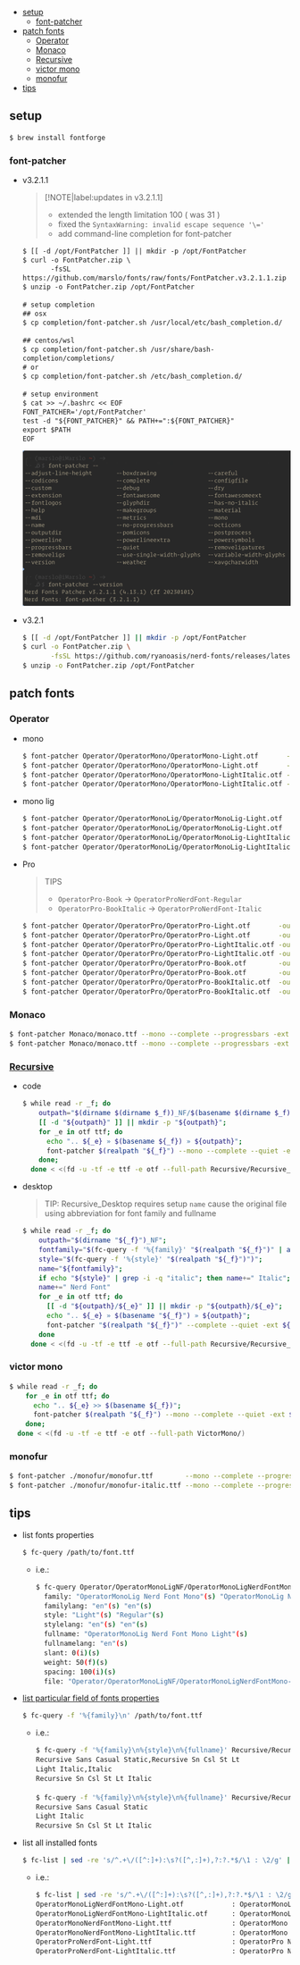 <!-- START doctoc generated TOC please keep comment here to allow auto update -->
<!-- DON'T EDIT THIS SECTION, INSTEAD RE-RUN doctoc TO UPDATE -->

- [setup](#setup)
  - [font-patcher](#font-patcher)
- [patch fonts](#patch-fonts)
  - [Operator](#operator)
  - [Monaco](#monaco)
  - [Recursive](#recursive)
  - [victor mono](#victor-mono)
  - [monofur](#monofur)
- [tips](#tips)

<!-- END doctoc generated TOC please keep comment here to allow auto update -->

## setup
```bash
$ brew install fontforge
```

### font-patcher
- v3.2.1.1

  > [!NOTE|label:updates in v3.2.1.1]
  > - extended the length limitation 100 ( was 31 )
  > - fixed the `SyntaxWarning: invalid escape sequence '\='`
  > - add command-line completion for font-patcher

  ```
  $ [[ -d /opt/FontPatcher ]] || mkdir -p /opt/FontPatcher
  $ curl -o FontPatcher.zip \
         -fsSL https://github.com/marslo/fonts/raw/fonts/FontPatcher.v3.2.1.1.zip
  $ unzip -o FontPatcher.zip /opt/FontPatcher

  # setup completion
  ## osx
  $ cp completion/font-patcher.sh /usr/local/etc/bash_completion.d/

  ## centos/wsl
  $ cp completion/font-patcher.sh /usr/share/bash-completion/completions/
  # or
  $ cp completion/font-patcher.sh /etc/bash_completion.d/

  # setup environment
  $ cat >> ~/.bashrc << EOF
  FONT_PATCHER='/opt/FontPatcher'
  test -d "${FONT_PATCHER}" && PATH+=":${FONT_PATCHER}"
  export $PATH
  EOF
  ```

  ![font-patcher 3.2.1.1 auto completion](https://github.com/marslo/fonts/raw/main/screenshots/font-patcher-v3.2.1.1-auto-completion.png)

- v3.2.1
  ```bash
  $ [[ -d /opt/FontPatcher ]] || mkdir -p /opt/FontPatcher
  $ curl -o FontPatcher.zip \
         -fsSL https://github.com/ryanoasis/nerd-fonts/releases/latest/download/FontPatcher.zip
  $ unzip -o FontPatcher.zip /opt/FontPatcher
  ```

## patch fonts
### Operator
- mono
  ```bash
  $ font-patcher Operator/OperatorMono/OperatorMono-Light.otf       -out Operator/OperatorMonoNF --mono --complete --progressbars -ext ttf 2>/dev/null
  $ font-patcher Operator/OperatorMono/OperatorMono-Light.otf       -out Operator/OperatorMonoNF --mono --complete --progressbars -ext otf 2>/dev/null
  $ font-patcher Operator/OperatorMono/OperatorMono-LightItalic.otf -out Operator/OperatorMonoNF --mono --complete --progressbars -ext ttf 2>/dev/null
  $ font-patcher Operator/OperatorMono/OperatorMono-LightItalic.otf -out Operator/OperatorMonoNF --mono --complete --progressbars -ext otf 2>/dev/null
  ```

- mono lig
  ```bash
  $ font-patcher Operator/OperatorMonoLig/OperatorMonoLig-Light.otf       -out Operator/OperatorMonoLigNF --mono --complete --progressbars -ext ttf 2>/dev/null
  $ font-patcher Operator/OperatorMonoLig/OperatorMonoLig-Light.otf       -out Operator/OperatorMonoLigNF --mono --complete --progressbars -ext otf 2>/dev/null
  $ font-patcher Operator/OperatorMonoLig/OperatorMonoLig-LightItalic.otf -out Operator/OperatorMonoLigNF --mono --complete --progressbars -ext ttf 2>/dev/null
  $ font-patcher Operator/OperatorMonoLig/OperatorMonoLig-LightItalic.otf -out Operator/OperatorMonoLigNF --mono --complete --progressbars -ext otf 2>/dev/null
  ```

- Pro

  > TIPS
  > - `OperatorPro-Book` -> `OperatorProNerdFont-Regular`
  > - `OperatorPro-BookItalic` -> `OperatorProNerdFont-Italic`

  ```bash
  $ font-patcher Operator/OperatorPro/OperatorPro-Light.otf       -out Operator/OperatorProNF --complete --progressbars -ext ttf
  $ font-patcher Operator/OperatorPro/OperatorPro-Light.otf       -out Operator/OperatorProNF --complete --progressbars -ext otf
  $ font-patcher Operator/OperatorPro/OperatorPro-LightItalic.otf -out Operator/OperatorProNF --complete --progressbars -ext ttf
  $ font-patcher Operator/OperatorPro/OperatorPro-LightItalic.otf -out Operator/OperatorProNF --complete --progressbars -ext otf
  $ font-patcher Operator/OperatorPro/OperatorPro-Book.otf        -out Operator/OperatorProNF --complete --progressbars -ext ttf --name 'Operator Pro Book Nerd Font'
  $ font-patcher Operator/OperatorPro/OperatorPro-Book.otf        -out Operator/OperatorProNF --complete --progressbars -ext otf --name 'Operator Pro Book Nerd Font'
  $ font-patcher Operator/OperatorPro/OperatorPro-BookItalic.otf  -out Operator/OperatorProNF --complete --progressbars -ext ttf --name 'Operator Pro Book Italic Nerd Font'
  $ font-patcher Operator/OperatorPro/OperatorPro-BookItalic.otf  -out Operator/OperatorProNF --complete --progressbars -ext otf --name 'Operator Pro Book Italic Nerd Font'
  ```

### Monaco
```bash
$ font-patcher Monaco/monaco.ttf --mono --complete --progressbars -ext ttf
$ font-patcher Monaco/monaco.ttf --mono --complete --progressbars -ext otf
```

### [Recursive](https://github.com/arrowtype/recursive)
- code
  ```bash
  $ while read -r _f; do
      outpath="$(dirname $(dirname $_f))_NF/$(basename $(dirname $_f))";
      [[ -d "${outpath}" ]] || mkdir -p "${outpath}";
      for _e in otf ttf; do
        echo ".. ${_e} » $(basename ${_f}) » ${outpath}";
        font-patcher $(realpath "${_f}") --mono --complete --quiet -ext ${_e} -out "${outpath}";
      done;
    done < <(fd -u -tf -e ttf -e otf --full-path Recursive/Recursive_Code/)
  ```
- desktop

  > TIP:
  > Recursive_Desktop requires setup `name` cause the original file using abbreviation for font family and fullname

  ```bash
  $ while read -r _f; do
      outpath="$(dirname "${_f}")_NF";
      fontfamily="$(fc-query -f '%{family}' "$(realpath "${_f}")" | awk -F, '{print $1}')";
      style="$(fc-query -f '%{style}' "$(realpath "${_f}")")";
      name="${fontfamily}";
      if echo "${style}" | grep -i -q "italic"; then name+=" Italic"; fi
      name+=" Nerd Font"
      for _e in otf ttf; do
        [[ -d "${outpath}/${_e}" ]] || mkdir -p "${outpath}/${_e}";
        echo ".. ${_e} » $(basename "${_f}") » ${outpath}";
        font-patcher "$(realpath "${_f}")" --complete --quiet -ext ${_e} -out "${outpath}/${_e}" --name "\"${name}\""
      done
    done < <(fd -u -tf -e ttf -e otf --full-path Recursive/Recursive_Desktop/)
  ```

### victor mono
```bash
$ while read -r _f; do
    for _e in otf ttf; do
      echo ".. ${_e} >> $(basename ${_f})";
      font-patcher $(realpath "${_f}") --mono --complete --quiet -ext ${_e} -out ../VictorMonoNF/$(dirname "${_f}");
    done;
  done < <(fd -u -tf -e ttf -e otf --full-path VictorMono/)
```

### monofur
```bash
$ font-patcher ./monofur/monofur.ttf        --mono --complete --progressbars --extension ttf --outputdir ./monofur --name "monofur Regular Nerd Font" 2>/dev/null
$ font-patcher ./monofur/monofur-italic.ttf --mono --complete --progressbars --extension ttf --outputdir ./monofur --name "monofur Italic Nerd Font"  2>/dev/null
```

## tips
- list fonts properties
  ```bash
  $ fc-query /path/to/font.ttf
  ```

  - i.e.:
    ```bash
    $ fc-query Operator/OperatorMonoLigNF/OperatorMonoLigNerdFontMono-Light.ttf | grep -E 'family|style|fullname|weight|slant|spacing|file'
      family: "OperatorMonoLig Nerd Font Mono"(s) "OperatorMonoLig Nerd Font Mono Light"(s)
      familylang: "en"(s) "en"(s)
      style: "Light"(s) "Regular"(s)
      stylelang: "en"(s) "en"(s)
      fullname: "OperatorMonoLig Nerd Font Mono Light"(s)
      fullnamelang: "en"(s)
      slant: 0(i)(s)
      weight: 50(f)(s)
      spacing: 100(i)(s)
      file: "Operator/OperatorMonoLigNF/OperatorMonoLigNerdFontMono-Light.ttf"(s)
    ```

- [list particular field of fonts properties](https://stackoverflow.com/a/43614521/2940319)
  ```bash
  $ fc-query -f '%{family}\n' /path/to/font.ttf
  ```

  - i.e.:
    ```bash
    $ fc-query -f '%{family}\n%{style}\n%{fullname}' Recursive/Recursive_Desktop/RecursiveSansCslSt-LtItalic.ttf
    Recursive Sans Casual Static,Recursive Sn Csl St Lt
    Light Italic,Italic
    Recursive Sn Csl St Lt Italic

    $ fc-query -f '%{family}\n%{style}\n%{fullname}' Recursive/Recursive_Desktop/RecursiveSansCslSt-LtItalic.ttf | awk -F, '{print $1}'
    Recursive Sans Casual Static
    Light Italic
    Recursive Sn Csl St Lt Italic
    ```

- list all installed fonts
  ```bash
  $ fc-list | sed -re 's/^.+\/([^:]+):\s?([^,:]+),?:?.*$/\1 : \2/g' | column -t -s: -o:
  ```

  - i.e.:
    ```bash
    $ fc-list | sed -re 's/^.+\/([^:]+):\s?([^,:]+),?:?.*$/\1 : \2/g' | column -t -s: -o: | grep operator | sort -t2
    OperatorMonoLigNerdFontMono-Light.otf            : OperatorMonoLig Nerd Font Mono
    OperatorMonoLigNerdFontMono-LightItalic.otf      : OperatorMonoLig Nerd Font Mono
    OperatorMonoNerdFontMono-Light.ttf               : OperatorMono Nerd Font Mono
    OperatorMonoNerdFontMono-LightItalic.ttf         : OperatorMono Nerd Font Mono
    OperatorProNerdFont-Light.ttf                    : OperatorPro Nerd Font
    OperatorProNerdFont-LightItalic.ttf              : OperatorPro Nerd Font
    ```
